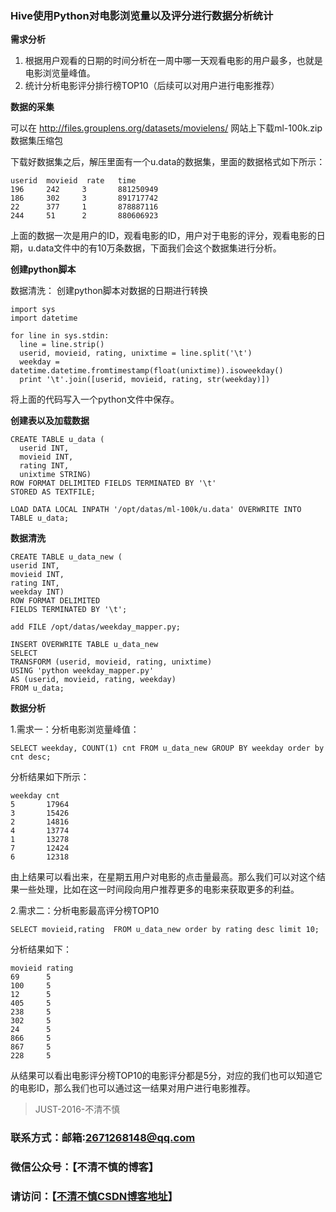 
### Hive使用Python对电影浏览量以及评分进行数据分析统计

**需求分析**

1. 根据用户观看的日期的时间分析在一周中哪一天观看电影的用户最多，也就是电影浏览量峰值。
2. 统计分析电影评分排行榜TOP10（后续可以对用户进行电影推荐）

**数据的采集**

可以在 http://files.grouplens.org/datasets/movielens/ 网站上下载ml-100k.zip数据集压缩包

下载好数据集之后，解压里面有一个u.data的数据集，里面的数据格式如下所示：
```
userid  movieid  rate   time
196     242     3       881250949
186     302     3       891717742
22      377     1       878887116
244     51      2       880606923
```

上面的数据一次是用户的ID，观看电影的ID，用户对于电影的评分，观看电影的日期，u.data文件中的有10万条数据，下面我们会这个数据集进行分析。

**创建python脚本**

数据清洗： 创建python脚本对数据的日期进行转换

```
import sys
import datetime

for line in sys.stdin:
  line = line.strip()
  userid, movieid, rating, unixtime = line.split('\t')
  weekday = datetime.datetime.fromtimestamp(float(unixtime)).isoweekday()
  print '\t'.join([userid, movieid, rating, str(weekday)])
```

将上面的代码写入一个python文件中保存。

**创建表以及加载数据**

```
CREATE TABLE u_data (
  userid INT,
  movieid INT,
  rating INT,
  unixtime STRING)
ROW FORMAT DELIMITED FIELDS TERMINATED BY '\t'
STORED AS TEXTFILE;

LOAD DATA LOCAL INPATH '/opt/datas/ml-100k/u.data' OVERWRITE INTO TABLE u_data;
```

**数据清洗**

```
CREATE TABLE u_data_new (
userid INT,
movieid INT,
rating INT,
weekday INT)
ROW FORMAT DELIMITED
FIELDS TERMINATED BY '\t';

add FILE /opt/datas/weekday_mapper.py;

INSERT OVERWRITE TABLE u_data_new
SELECT
TRANSFORM (userid, movieid, rating, unixtime)
USING 'python weekday_mapper.py'
AS (userid, movieid, rating, weekday)
FROM u_data;
```

**数据分析**

1.需求一：分析电影浏览量峰值：

```
SELECT weekday, COUNT(1) cnt FROM u_data_new GROUP BY weekday order by cnt desc;
```

分析结果如下所示：

```
weekday cnt
5       17964
3       15426
2       14816
4       13774
1       13278
7       12424
6       12318
```

由上结果可以看出来，在星期五用户对电影的点击量最高。那么我们可以对这个结果一些处理，比如在这一时间段向用户推荐更多的电影来获取更多的利益。

2.需求二：分析电影最高评分榜TOP10

```
SELECT movieid,rating  FROM u_data_new order by rating desc limit 10;
```

分析结果如下：

```
movieid rating
69      5
100     5
12      5
405     5
238     5
302     5
24      5
866     5
867     5
228     5
```

从结果可以看出电影评分榜TOP10的电影评分都是5分，对应的我们也可以知道它的电影ID，那么我们也可以通过这一结果对用户进行电影推荐。


 > JUST-2016-不清不慎   
###  联系方式：邮箱:2671268148@qq.com  
###  微信公众号：【不清不慎的博客】
###  请访问：【[不清不慎CSDN博客地址](https://blog.csdn.net/qq_37142346)】













